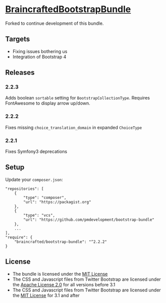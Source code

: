 [BraincraftedBootstrapBundle](http://bootstrap.braincrafted.com)
=================

Forked to continue development of this bundle.

## Targets

* Fixing issues bothering us
* Integration of Bootstrap 4

## Releases

### 2.2.3
Adds boolean `sortable` setting for `BootstrapCollectionType`. Requires FontAwesome to display arrow up/down.

### 2.2.2
Fixes missing `choice_translation_domain` in expanded `ChoiceType`

### 2.2.1
Fixes Symfony3 deprecations 

## Setup

Update your `composer.json`:

    "repositories": [
        {
            "type": "composer",
            "url": "https://packagist.org"
        },
        {
            "type": "vcs",
            "url": "https://github.com/pmdevelopment/bootstrap-bundle"
        },
        ...
    ],
    "require": {
        "braincrafted/bootstrap-bundle": "^2.2.2"
    }

License
-------

- The bundle is licensed under the [MIT License](http://opensource.org/licenses/MIT)
- The CSS and Javascript files from Twitter Bootstrap are licensed under the [Apache License 2.0](http://www.apache.org/licenses/LICENSE-2.0) for all versions before 3.1
- The CSS and Javascript files from Twitter Bootstrap are licensed under the [MIT License](http://opensource.org/licenses/MIT) for 3.1 and after

